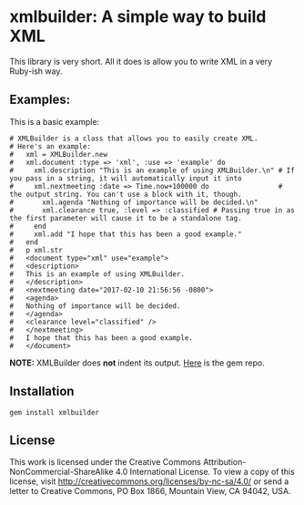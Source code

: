 # xmlbuilder: A simple way to build XML
This library is very short. All it does is allow you to write XML in a very Ruby-ish way.

## Examples:
This is a basic example:
```
# XMLBuilder is a class that allows you to easily create XML.
# Here's an example:
#   xml = XMLBuilder.new
#   xml.document :type => 'xml', :use => 'example' do
#     xml.description "This is an example of using XMLBuilder.\n" # If you pass in a string, it will automatically input it into
#     xml.nextmeeting :date => Time.now+100000 do                 # the output string. You can't use a block with it, though.
#       xml.agenda "Nothing of importance will be decided.\n"
#       xml.clearance true, :level => :classified # Passing true in as the first parameter will cause it to be a standalone tag.
#     end
#     xml.add "I hope that this has been a good example."
#   end
#   p xml.str
#   <document type="xml" use="example">
#   <description>
#   This is an example of using XMLBuilder.
#   </description>
#   <nextmeeting date="2017-02-10 21:56:56 -0800">
#   <agenda>
#   Nothing of importance will be decided.
#   </agenda>
#   <clearance level="classified" />
#   </nextmeeting>
#   I hope that this has been a good example.
#   </document>
```
**NOTE:** XMLBuilder does **not** indent its output.
[Here](https://rubygems.org/gems/xmlbuilder) is the gem repo.

## Installation
`gem install xmlbuilder`

## License
This work is licensed under the Creative Commons Attribution-NonCommercial-ShareAlike 4.0 International License. To view a copy of this license, visit http://creativecommons.org/licenses/by-nc-sa/4.0/ or send a letter to Creative Commons, PO Box 1866, Mountain View, CA 94042, USA.
